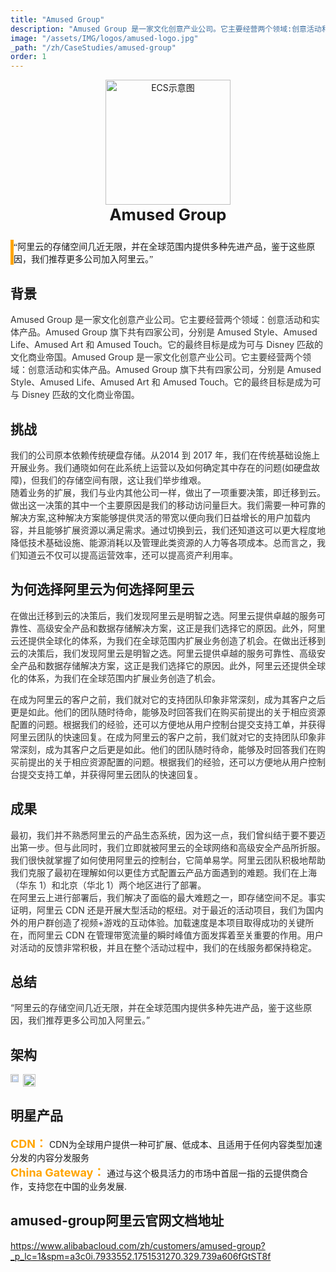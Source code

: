 ```yaml
---
title: "Amused Group"
description: "Amused Group 是一家文化创意产业公司。它主要经营两个领域:创意活动和实体产品。Amused Group 旗下共有四家公司，分别是 Amused Style、Amused Life、Amused Art 和Amused Touch。它的最终目标是成为可与 Disney 匹敌的文化商业帝国。"
image: "/assets/IMG/logos/amused-logo.jpg"
_path: "/zh/CaseStudies/amused-group"
order: 1
---
```


<div style="margin: 0 auto;text-align: center;">
<img src="/assets/IMG/logos/amused-logo.jpg" alt="ECS示意图" width="200" />
<div style="font-size: 1.6rem;font-weight: bold">Amused Group</div>
</div>

<div style="border-left: 5px solid orange;margin: 5% 0;font-family: '微软雅黑',serif">“阿里云的存储空间几近无限，并在全球范围内提供多种先进产品，鉴于这些原因，我们推荐更多公司加入阿里云。”
</div>

## 背景

<div style="color: #333333;margin-bottom: 4%">    Amused Group 是一家文化创意产业公司。它主要经营两个领域：创意活动和实体产品。Amused Group 旗下共有四家公司，分别是 Amused
Style、Amused Life、Amused Art 和 Amused Touch。它的最终目标是成为可与 Disney 匹敌的文化商业帝国。Amused Group
是一家文化创意产业公司。它主要经营两个领域：创意活动和实体产品。Amused Group 旗下共有四家公司，分别是 Amused Style、Amused
Life、Amused Art 和 Amused Touch。它的最终目标是成为可与 Disney 匹敌的文化商业帝国。
</div>

## 挑战

<div style="color: #333333;margin-bottom: 4%"> 
我们的公司原本依赖传统硬盘存储。从2014 到 2017 年，我们在传统基础设施上开展业务。我们通晓如何在此系统上运营以及如何确定其中存在的问题(如硬盘故障)，但我们的存储空间有限，这让我们举步维艰。<br/>
随着业务的扩展，我们与业内其他公司一样，做出了一项重要决策，即迁移到云。做出这一决策的其中一个主要原因是我们的移动访问量巨大。我们需要一种可靠的解决方案,这种解决方案能够提供灵活的带宽以便向我们日益增长的用户加载内容，并且能够扩展资源以满足需求。通过切换到云，我们还知道这可以更大程度地降低技术基础设施、能源消耗以及管理此类资源的人力等各项成本。总而言之，我们知道云不仅可以提高运营效率，还可以提高资产利用率。
</div>

## 为何选择阿里云为何选择阿里云

<div style="color: #333333;margin-bottom: 4%"> 
在做出迁移到云的决策后，我们发现阿里云是明智之选。阿里云提供卓越的服务可靠性、高级安全产品和数据存储解决方案，这正是我们选择它的原因。此外，阿里云还提供全球化的体系，为我们在全球范围内扩展业务创造了机会。在做出迁移到云的决策后，我们发现阿里云是明智之选。阿里云提供卓越的服务可靠性、高级安全产品和数据存储解决方案，这正是我们选择它的原因。此外，阿里云还提供全球化的体系，为我们在全球范围内扩展业务创造了机会。

在成为阿里云的客户之前，我们就对它的支持团队印象非常深刻，成为其客户之后更是如此。他们的团队随时待命，能够及时回答我们在购买前提出的关于相应资源配置的问题。根据我们的经验，还可以方便地从用户控制台提交支持工单，并获得阿里云团队的快速回复。在成为阿里云的客户之前，我们就对它的支持团队印象非常深刻，成为其客户之后更是如此。他们的团队随时待命，能够及时回答我们在购买前提出的关于相应资源配置的问题。根据我们的经验，还可以方便地从用户控制台提交支持工单，并获得阿里云团队的快速回复。
</div>

## 成果
<div style="color: #333333;margin-bottom: 4%"> 
最初，我们并不熟悉阿里云的产品生态系统，因为这一点，我们曾纠结于要不要迈出第一步。但与此同时，我们立即就被阿里云的全球网络和高级安全产品所折服。我们很快就掌握了如何使用阿里云的控制台，它简单易学。阿里云团队积极地帮助我们克服了最初在理解如何以更佳方式配置云产品方面遇到的难题。我们在上海（华东 1）和北京（华北 1）两个地区进行了部署。<br>
在阿里云上进行部署后，我们解决了面临的最大难题之一，即存储空间不足。事实证明，阿里云 CDN 还是开展大型活动的枢纽。对于最近的活动项目，我们为国内外的用户群创造了视频+游戏的互动体验。加载速度是本项目取得成功的关键所在，而阿里云 CDN 在管理带宽流量的瞬时峰值方面发挥着至关重要的作用。用户对活动的反馈非常积极，并且在整个活动过程中，我们的在线服务都保持稳定。
</div>

## 总结
<div style="color: #333333;margin-bottom: 4%"> 
“阿里云的存储空间几近无限，并在全球范围内提供多种先进产品，鉴于这些原因，我们推荐更多公司加入阿里云。”
</div>

## 架构

<div style="display: flex">
    <div><img src="/assets/IMG/case/amused-group1.jpg" width="80%"></div>
    <div><img src="/assets/IMG/case/amused-group2.png" width="100%"></div>
</div>

## 明星产品

<span style="font-size:18px;color: orange;font-weight: bold">CDN：</span>
CDN为全球用户提供一种可扩展、低成本、且适用于任何内容类型加速分发的内容分发服务<br>
<span style="font-size:18px;color: orange;font-weight: bold">China Gateway：</span>
通过与这个极具活力的市场中首屈一指的云提供商合作，支持您在中国的业务发展.<br>
## amused-group阿里云官网文档地址
https://www.alibabacloud.com/zh/customers/amused-group?_p_lc=1&spm=a3c0i.7933552.1751531270.329.739a606fGtST8f